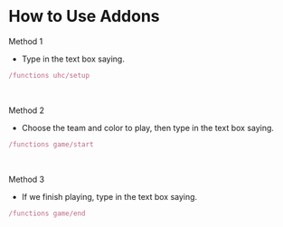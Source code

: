 
<br/>
  <a href="https://discord.gg/gtqfbmvTJK">
        <img src="https://cdn.discordapp.com/attachments/1018330493575508078/1185487297005768855/minecraft.png?ex=658fca14&is=657d5514&hm=76405efee0f9d40413a2b2e3b17cb912e8c23c9b7776edb2470ace1069f68f71&" alt="">
    </a>


# How to Use Addons
Method 1 
- Type in the text box saying. 
```js
/functions uhc/setup
```
<br>

Method 2
- Choose the team and color to play, then type in the text box saying.
```js
/functions game/start
```
<br>

Method 3
- If we finish playing, type in the text box saying.
```js
/functions game/end
```
